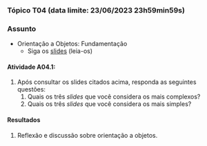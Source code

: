 ### Tópico T04 (data limite: **23/06/2023 23h59min59s**)

### Assunto

- Orientação a Objetos: Fundamentação
  - Siga os [slides](../apresentacoes/oo1.pdf) (leia-os)

#### Atividade A04.1:

1. Após consultar os slides citados acima, responda as seguintes questões:
   1. Quais os três _slides_ que você considera os mais complexos? 
   1. Quais os três _slides_ que você considera os mais simples?

#### Resultados

1. Reflexão e discussão sobre orientação a objetos.
